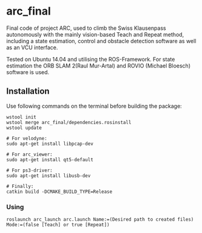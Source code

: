 # arc_final

Final code of project ARC, used to climb the Swiss Klausenpass autonomously with the mainly vision-based Teach and Repeat method, including a state estimation, control and obstacle detection software as well as an VCU interface.

Tested on Ubuntu 14.04 and utilising the ROS-Framework. For state estimation the ORB SLAM 2(Raul Mur-Artal) and ROVIO (Michael Bloesch) software is used.


## Installation

Use following commands on the terminal before building the package:

```
wstool init
wstool merge arc_final/dependencies.rosinstall 
wstool update

# For velodyne:
sudo apt-get install libpcap-dev

# For arc_viewer:
sudo apt-get install qt5-default

# For ps3-driver:
sudo apt-get install libusb-dev

# Finally:
catkin build -DCMAKE_BUILD_TYPE=Release
```

### Using

```
roslaunch arc_launch arc.launch Name:=(Desired path to created files) Mode:=(false [Teach] or true [Repeat])
```

